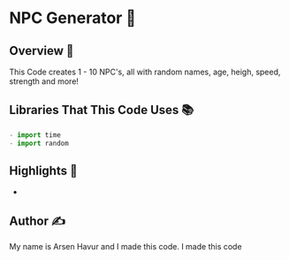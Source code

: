 # NPC Generator 🤖 

## Overview 📖
This Code creates 1 - 10 NPC's, all with random names, age, heigh, speed, strength and more!

## Libraries That This Code Uses 📚 
```py
- import time
- import random
```


## Highlights 🌟
- 

## Author ✍️
My name is Arsen Havur and I made this code. I made this code 


